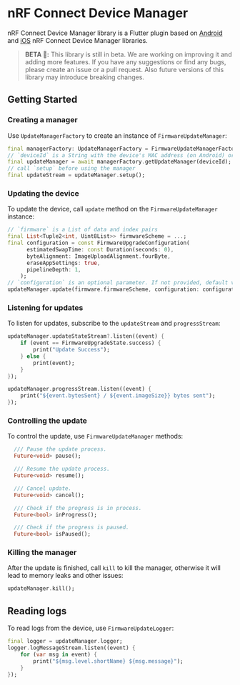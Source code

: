 # nRF Connect Device Manager

nRF Connect Device Manager library is a Flutter plugin based on [Android](https://github.com/NordicSemiconductor/Android-nRF-Connect-Device-Manager) and [iOS](https://github.com/NordicSemiconductor/IOS-nRF-Connect-Device-Manager) nRF Connect Device Manager libraries.

> **BETA 🧪:** This library is still in beta. We are working on improving it and adding more features. If you have any suggestions or find any bugs, please create an issue or a pull request. Also future versions of this library may introduce breaking changes.

## Getting Started
### Creating a manager
Use `UpdateManagerFactory` to create an instance of `FirmwareUpdateManager`:

```dart
final managerFactory: UpdateManagerFactory = FirmwareUpdateManagerFactory()
// `deviceId` is a String with the device's MAC address (on Android) or UUID (on iOS)
final updateManager = await managerFactory.getUpdateManager(deviceId);
// call `setup` before using the manager
final updateStream = updateManager.setup();
```

### Updating the device
To update the device, call `update` method on the `FirmwareUpdateManager` instance:

```dart
// `firmware` is a List of data and index pairs
final List<Tuple2<int, Uint8List>> firmwareScheme = ...;
final configuration = const FirmwareUpgradeConfiguration(
      estimatedSwapTime: const Duration(seconds: 0),
      byteAlignment: ImageUploadAlignment.fourByte,
      eraseAppSettings: true,
      pipelineDepth: 1,
    );
// `configuration` is an optional parameter. If not provided, default values will be used.
updateManager.update(firmware.firmwareScheme, configuration: configuration);
```

### Listening for updates
To listen for updates, subscribe to the `updateStream` and `progressStream`:

```dart
updateManager.updateStateStream?.listen((event) {
    if (event == FirmwareUpgradeState.success) {
        print("Update Success");
    } else {
        print(event);
    }
});

updateManager.progressStream.listen((event) {
    print("${event.bytesSent} / ${event.imageSize}} bytes sent");
});
```

### Controlling the update
To control the update, use `FirmwareUpdateManager` methods:

```dart
  /// Pause the update process.
  Future<void> pause();

  /// Resume the update process.
  Future<void> resume();

  /// Cancel update.
  Future<void> cancel();

  /// Check if the progress is in process.
  Future<bool> inProgress();

  /// Check if the progress is paused.
  Future<bool> isPaused();
```

### Killing the manager
After the update is finished, call `kill` to kill the manager, otherwise it will lead to memory leaks and other issues:

```dart
updateManager.kill();
```

## Reading logs
To read logs from the device, use `FirmwareUpdateLogger`:

```dart
final logger = updateManager.logger;
logger.logMessageStream.listen((event) {
    for (var msg in event) {
        print("${msg.level.shortName} ${msg.message}");
    }
});
```
